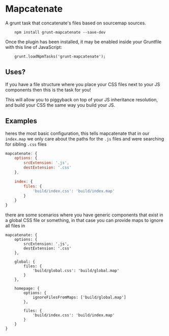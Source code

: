 # Mapcatenate

A grunt task that concatenate's files based on sourcemap sources.

```
	npm install grunt-mapcatenate --save-dev
```

Once the plugin has been installed, it may be enabled inside your Gruntfile with this line of JavaScript:

```
	grunt.loadNpmTasks('grunt-mapcatenate');
```

## Uses?

If you have a file structure where you place your CSS files next to your JS components then this is the task for you!

This will allow you to piggyback on top of your JS inheritance resolution, and build your CSS the same way you build your JS.

## Examples

heres the most basic configuration, this tells mapcatenate that in our `index.map` we only care about the paths for the `.js` files and were searching for sibling `.css` files

```javascript
mapcatenate: {
	options: {
		srcExtension: '.js',
		destExtension: '.css'
	},

	index: {
		files: {
			'build/index.css': 'build/index.map'
		}
	}
}
```

there are some scenarios where you have generic components that exist in a global CSS file or something, in that case you can provide maps to ignore all files in

```
mapcatenate: {
	options: {
		srcExtension: '.js',
		destExtension: '.css'
	},

	global: {
		files: {
			'build/global.css': 'build/global.map'
		}
	},

	homepage: {
		options: {
			ignoreFilesFromMaps: ['build/global.map']
		},

		files: {
			'build/index.css': 'build/index.map'
		}
	}
}
```